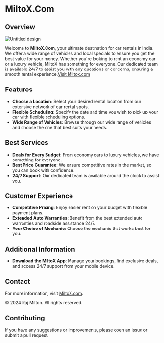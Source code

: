 # MiltoX.Com

## Overview
![Untitled design](https://github.com/user-attachments/assets/595ce2e1-9da2-4ebb-b82b-533a42bb1f8f)

Welcome to **MiltoX.Com**, your ultimate destination for car rentals in India. We offer a wide range of vehicles and local specials to ensure you get the best value for your money. Whether you're looking to rent an economy car or a luxury vehicle, MiltoX has something for everyone. Our dedicated team is available 24/7 to assist you with any questions or concerns, ensuring a smooth rental experience.[Visit Miltox.com](https://rajmiltonn.github.io/MiltoX-Ultimate-Classic-American-Cars/)

## Features

- **Choose a Location**: Select your desired rental location from our extensive network of car rental spots.
- **Flexible Scheduling**: Specify the date and time you wish to pick up your car with flexible scheduling options.
- **Wide Range of Vehicles**: Browse through our wide range of vehicles and choose the one that best suits your needs.

## Best Services

- **Deals for Every Budget**: From economy cars to luxury vehicles, we have something for everyone.
- **Best Price Guarantee**: We ensure competitive rates in the market, so you can book with confidence.
- **24/7 Support**: Our dedicated team is available around the clock to assist you.

## Customer Experience

- **Competitive Pricing**: Enjoy easier rent on your budget with flexible payment plans.
- **Extended Auto Warranties**: Benefit from the best extended auto warranties and roadside assistance 24/7.
- **Your Choice of Mechanic**: Choose the mechanic that works best for you.

## Additional Information

- **Download the MiltoX App**: Manage your bookings, find exclusive deals, and access 24/7 support from your mobile device.

## Contact

For more information, visit [MiltoX.com](https://rajmiltonn.github.io/MiltoX---Ultimate-Classic-American-Cars/).

© 2024 Raj Milton. All rights reserved.

## Contributing

If you have any suggestions or improvements, please open an issue or submit a pull request.
